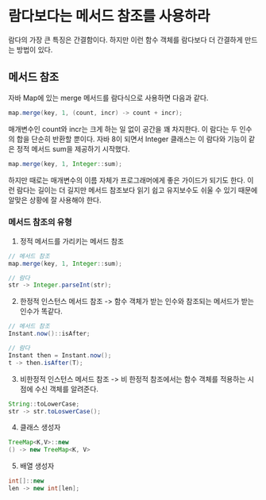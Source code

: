# 람다보다는 메서드 참조를 사용하라
람다의 가장 큰 특징은 간결함이다. 하지만 이런 함수 객체를 람다보다 더 간결하게 만드는 방법이 있다. 

## 메서드 참조 
자바 Map에 있는 merge 메서드를 람다식으로 사용하면 다음과 같다.

~~~java
map.merge(key, 1, (count, incr) -> count + incr);
~~~

매개변수인 count와 incr는 크게 하는 일 없이 공간을 꽤 차지한다. 이 람다는 두 인수의 합을 단순히 반환할 뿐이다.
자바 8이 되면서 Integer 클래스는 이 람다와 기능이 같은 정적 메서드 sum을 제공하기 시작했다.

~~~java
map.merge(key, 1, Integer::sum);
~~~

하지만 때로는 매개변수의 이름 자체가 프로그래머에게 좋은 가이드가 되기도 한다. 이런 람다는 길이는 더 길지만 메서드 참조보다 읽기 쉽고 유지보수도 쉬울 수 있기 때문에
알맞은 상황에 잘 사용해야 한다. 

### 메서드 참조의 유형
1. 정적 메서드를 가리키는 메서드 참조

~~~java
// 메서드 참조
map.merge(key, 1, Integer::sum);

// 람다
str -> Integer.parseInt(str);
~~~

2. 한정적 인스턴스 메서드 참조
 -> 함수 객체가 받는 인수와 참조되는 메서드가 받는 인수가 똑같다.

~~~java
// 메서드 참조
Instant.now()::isAfter;

// 람다
Instant then = Instant.now();
t -> then.isAfter(T);
~~~

3. 비한정적 인스턴스 메서드 참조
 -> 비 한정적 참조에서는 함수 객체를 적용하는 시점에 수신 객체를 알려준다. 

~~~java
String::toLowerCase;
str -> str.toLoswerCase();
~~~

4. 클래스 생성자 

~~~java
TreeMap<K,V>::new
() -> new TreeMap<K, V>
~~~

5. 배열 생성자

~~~java
int[]::new
len -> new int[len];
~~~



